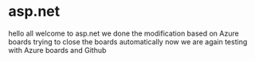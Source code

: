 # asp.net
hello all welcome to asp.net
we done the modification based on Azure boards
trying to close the boards automatically
now we are again testing with Azure boards and Github

